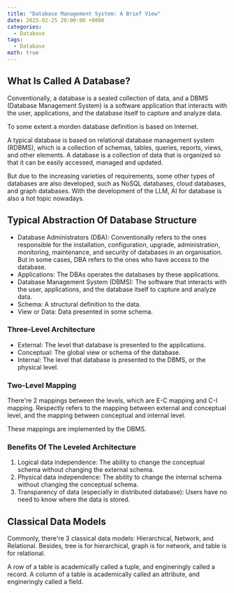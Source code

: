```yaml
---
title: "Database Management System: A Brief View"
date: 2025-02-25 20:00:00 +0800
categories:
  - Database
tags:
  - Database
math: true
---
```


## What Is Called A Database?

Conventionally, a database is a sealed collection of data, and a DBMS (Database Management System) is a software application that interacts with the user, applications, and the database itself to capture and analyze data.

To some extent a morden database definition is based on Internet.

A typical database is based on relational database management system (RDBMS), which is a collection of schemas, tables, queries, reports, views, and other elements. A database is a collection of data that is organized so that it can be easily accessed, managed and updated.

But due to the increasing varieties of requirements, some other types of databases are also developed, such as NoSQL databases, cloud databases, and graph databases. With the development of the LLM, AI for database is also a hot topic nowadays.

## Typical Abstraction Of Database Structure

- Database Administrators (DBA): Conventionally refers to the ones responsible for the installation, configuration, upgrade, administration, monitoring, maintenance, and security of databases in an organisation. But in some cases, DBA refers to the ones who have access to the database.
- Applications: The DBAs operates the databases by these applications.
- Database Management System (DBMS): The software that interacts with the user, applications, and the database itself to capture and analyze data.
- Schema: A structural definition to the data.
- View or Data: Data presented in some schema.

### Three-Level Architecture

- External: The level that database is presented to the applications.
- Conceptual: The global view or schema of the database.
- Internal: The level that database is presented to the DBMS, or the physical level.

### Two-Level Mapping

There're 2 mappings between the levels, which are E-C mapping and C-I mapping. Respectly refers to the mapping between external and conceptual level, and the mapping between conceptual and internal level.

These mappings are implemented by the DBMS.

### Benefits Of The Leveled Architecture

1. Logical data independence: The ability to change the conceptual schema without changing the external schema.
2. Physical data independence: The ability to change the internal schema without changing the conceptual schema.
3. Transparency of data (especially in distributed database): Users have no need to know where the data is stored.

## Classical Data Models

Commonly, there're 3 classical data models: Hierarchical, Network, and Relational. Besides, tree is for hierarchical, graph is for network, and table is for relational.

A row of a table is academically called a tuple, and engineringly called a record. A column of a table is academically called an attribute, and engineringly called a field.
